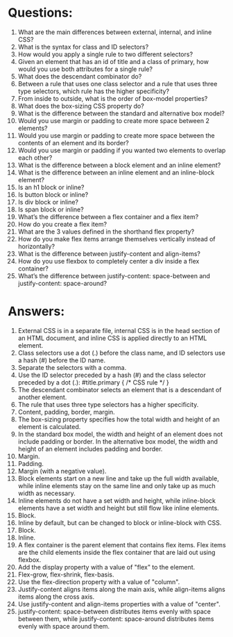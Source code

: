 # Questions:

1. What are the main differences between external, internal, and inline CSS?
2. What is the syntax for class and ID selectors?
3. How would you apply a single rule to two different selectors?
4. Given an element that has an id of title and a class of primary, how would you use both
   attributes for a single rule?
5. What does the descendant combinator do?
6. Between a rule that uses one class selector and a rule that uses three type selectors,
   which rule has the higher specificity?
7. From inside to outside, what is the order of box-model properties?
8. What does the box-sizing CSS property do?
9. What is the difference between the standard and alternative box model?
10. Would you use margin or padding to create more space between 2 elements?
11. Would you use margin or padding to create more space between the contents of an
    element and its border?
12. Would you use margin or padding if you wanted two elements to overlap each other?
13. What is the difference between a block element and an inline element?
14. What is the difference between an inline element and an inline-block element?
15. Is an h1 block or inline?
16. Is button block or inline?
17. Is div block or inline?
18. Is span block or inline?
19. What’s the difference between a flex container and a flex item?
20. How do you create a flex item?
21. What are the 3 values defined in the shorthand flex property?
22. How do you make flex items arrange themselves vertically instead of horizontally?
23. What is the difference between justify-content and align-items?
24. How do you use flexbox to completely center a div inside a flex container?
25. What’s the difference between justify-content: space-between and justify-content:
    space-around?

# Answers:

1. External CSS is in a separate file, internal CSS is in the head section of an HTML document, and inline CSS is applied directly to an HTML element.
2. Class selectors use a dot (.) before the class name, and ID selectors use a hash (#) before the ID name.
3. Separate the selectors with a comma.
4. Use the ID selector preceded by a hash (#) and the class selector preceded by a dot (.): #title.primary { /* CSS rule */ }
5. The descendant combinator selects an element that is a descendant of another element.
6. The rule that uses three type selectors has a higher specificity.
7. Content, padding, border, margin.
8. The box-sizing property specifies how the total width and height of an element is calculated.
9. In the standard box model, the width and height of an element does not include padding or border. In the alternative box model, the width and height of an element includes padding and border.
10. Margin.
11. Padding.
12. Margin (with a negative value).
13. Block elements start on a new line and take up the full width available, while inline elements stay on the same line and only take up as much width as necessary.
14. Inline elements do not have a set width and height, while inline-block elements have a set width and height but still flow like inline elements.
15. Block.
16. Inline by default, but can be changed to block or inline-block with CSS.
17. Block.
18. Inline.
19. A flex container is the parent element that contains flex items. Flex items are the child elements inside the flex container that are laid out using flexbox.
20. Add the display property with a value of "flex" to the element.
21. Flex-grow, flex-shrink, flex-basis.
22. Use the flex-direction property with a value of "column".
23. Justify-content aligns items along the main axis, while align-items aligns items along the cross axis.
24. Use justify-content and align-items properties with a value of "center".
25. justify-content: space-between distributes items evenly with space between them, while justify-content: space-around distributes items evenly with space around them.